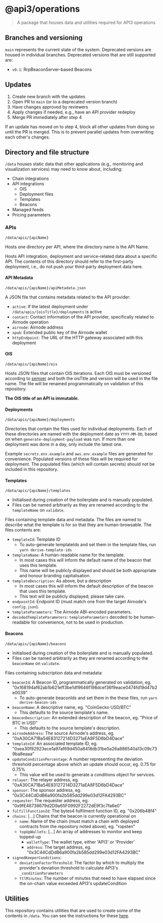 # @api3/operations

> A package that houses data and utilities required for API3 operations

## Branches and versioning

`main` represents the current state of the system. Deprecated versions are housed in individual branches. Deprecated
versions that are still supported are:

- `v0.1`: RrpBeaconServer-based Beacons

## Updates

1. Create new branch with the updates
2. Open PR to `main` (or to a deprecated version branch)
3. Have changes approved by reviewers
4. Apply changes if needed, e.g., have an API provider redeploy
5. Merge PR immediately after step 4

If an update has moved on to step 4, block all other updates from doing so until the PR is merged. This is to prevent
parallel updates from overwriting each other's changes.

## Directory and file structure

`/data` houses static data that other applications (e.g., monitoring and visualization services) may need to know about, including:

- Chain integrations
- API integrations
  - OIS
  - Deployment files
  - Templates
  - Beacons
- Managed feeds
- Pricing parameters

### APIs

`/data/apis/{apiName}`

Hosts one directory per API, where the directory name is the API Name.

Hosts API integration, deployment and service-related data about a specific API. The contents of this directory should
refer to the first-party deployment, i.e., do not push your third-party deployment data here.

#### API Metadata

`/data/apis/{apiName}/apiMetadata.json`

A JSON file that contains metadata related to the API provider:

- `active`: If the latest deployment under `/data/apis/{oisTitle}/deployments` is active
- `contact`: Contact information of the API provider, specifically related to Airnode operation
- `airnode`: Airnode address
- `xpub`: Extended public key of the Airnode wallet
- `httpEndpoint`: The URL of the HTTP gateway associated with this deployment

#### OIS

`/data/apis/{apiName}/ois`

Hosts JSON files that contain OIS iterations. Each OIS must be versioned according to [semver](https://semver.org/) and
both the oisTitle and version will be used in the file name. The file will be renamed programmatically on validation of
this repository.

**The OIS title of an API is immutable.**

#### Deployments

`/data/apis/{apiName}/deployments`


Directories that contain the files used for individual deployments. Each of these directories are named with the
deployment date as `YYYY-MM-DD`, based on when `generate-deployment-payload` was run. If more than one deployment was
done in a day, only include the latest one.

Example `secrets.env.example` and `aws.env.example` files are generated for convenience. Populated versions of these
files will be required for deployment. The populated files (which will contain secrets) should not be included in this
repository.

#### Templates

`/data/apis/{apiName}/templates`

- Initialised during creation of the boilerplate and is manually populated.
- Files can be named arbitrarily as they are renamed according to the `templateName` on `validate`.

Files containing template data and metadata. The files are named to describe what the template is for so that they are
human-browsable. The files contents are:

- `templateId`: Template ID
  - To auto-generate templateIds and set them in the template files, run `yarn derive-template-ids`
- `templateName`: A human-readable name for the template.
  - In most cases this will inform the default name of the beacon that uses this template.
  - This name will be publicly displayed and should be both appropriate and honour branding capitalisation.
- `templateDescription`: As above, but a description
  - In most cases this will inform the default description of the beacon that uses this template.
  - This text will be publicly displayed; please take care.
- `endpointId`: Endpoint ID (must match one from the target Airnode's `config.json`).
- `templateParameters`: The Airnode ABI-encoded parameters.
- `decodedTemplateParameters`: `templateParameters` decoded to be human-readable for convenience, not to be used in
  production.

#### Beacons

`/data/apis/{apiName}/beacons`

- Initialised during creation of the boilerplate and is manually populated.
- Files can be named arbitrarily as they are renamed according to the `beaconName` on `validate`.

Files containing subscription data and metadata:

- `beaconId`: A Beacon ID, programmatically generated on validation, eg.
  "0x168194af62ab1b621eff3be1df9646f198dcef36f9eace0474fd19d47b2e0039"
  - To auto-generate beaconIds and set them in the these files, run `yarn derive-beacon-ids`
- `beaconName`: A descriptive name, eg. "CoinGecko USD/BTC"
  - This defaults to the source template's name.
- `beaconDescription`: An extended description of the beacon, eg. "Price of BTC in USD"
  - This defaults to the source template's description.
- `airnodeAddress`: The source Airnode's address, eg. "0xA30CA71Ba54E83127214D3271aEA8F5D6bD4Dace"
- `templateId`: An associated template ID, eg. "0xea30f92923ece1a97af69d450a8418db31be5a26a886540a13c09c739ba8eaaa"
- `updateConditionPercentage`: A number representing the deviation threshold percentage above which an update should
  occur, eg. 0.75 for 0.75%
  - This value will be used to generate a conditions object for services.
- `relayer`: The relayer address, eg. "0xA30CA71Ba54E83127214D3271aEA8F5D6bD4Dace"
- `sponsor`: The sponsor address, eg. "0x3C44CdDdB6a900fa2b585dd299e03d12FA4293BC"
- `requester`: The requester address, eg. "0x9fE46736679d2D9a65F0992F2272dE9f3c7fa6e0"
- `fulfillFunctionId`: The bytes4 fulfilment function ID, eg. "0x206b48f4"
- `chains`: [...] Chains that the beacon is currently operational on
  - `name`: Name of the chain (must match a chain with deployed contracts from the repository noted above), eg.
    "ropsten"
  - `topUpWallets`: [...] An array of addresses to monitor and keep topped-up
    - `walletType`: The wallet type, either 'API3' or 'Provider'
    - `address`: The target address, eg. "0x3C44CdDdB6a900fa2b585dd299e03d12FA4293BC"
- `signedKeeperConditions`:
  - `deviationFactorThreshold`: The factor by which to multiply the provider's deviation threshold to calculate API3's
    `_conditionParameters`
  - `ttlMinutes`: The number of minutes that need to have elapsed since the on-chain value exceeded API3's
    updateCondition

## Utilities

This repository contains utilities that are used to create some of the contents in `/data`. You can see the instructions
for these [here](./utilities).